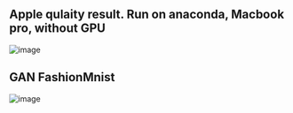 ## Apple qulaity result. Run on anaconda, Macbook pro, without GPU
![image](https://github.com/user-attachments/assets/cf0d68c9-6bf2-4351-bafa-beca6ee2ee19)

## GAN FashionMnist
![image](https://github.com/user-attachments/assets/cb64b367-51e1-4d99-a246-134e5b20c651)

